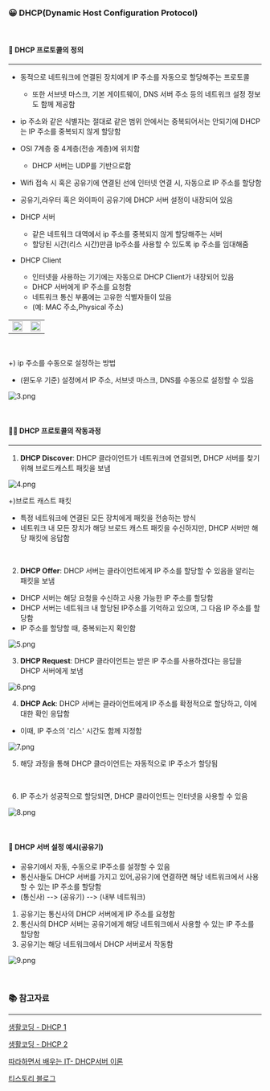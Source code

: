 ### 😀 DHCP(Dynamic Host Configuration Protocol)

<br/>

#### 💬 DHCP 프로토콜의 정의

---

- 동적으로 네트워크에 연결된 장치에게 IP 주소를 자동으로 할당해주는 프로토콜
    - 또한 서브넷 마스크, 기본 게이트웨이, DNS 서버 주소 등의 네트워크 설정 정보도 함께 제공함
- ip 주소와 같은 식별자는 절대로 같은 범위 안에서는 중복되어서는 안되기에 DHCP는 IP 주소를 중복되지 않게 할당함
- OSI 7계층 중 4계층(전송 계층)에 위치함
    - DHCP 서버는 UDP를 기반으로함
- Wifi 접속 시 혹은 공유기에 연결된 선에 인터넷 연결 시, 자동으로 IP 주소를 할당함
- 공유기,라우터 혹은 와이파이 공유기에 DHCP 서버 설정이 내장되어 있음

- DHCP 서버
    - 같은 네트워크 대역에서 ip 주소를 중복되지 않게 할당해주는 서버
    - 할당된 시간(리스 시간)만큼 Ip주소를 사용할 수 있도록 ip 주소를 임대해줌

- DHCP Client
    - 인터넷을 사용하는 기기에는 자동으로 DHCP Client가 내장되어 있음
    - DHCP 서버에게 IP 주소를 요청함
    - 네트워크 통신 부품에는 고유한 식별자들이 있음
    - (예: MAC 주소,Physical 주소)

<table>
<tr>
  <td><img src="image/DHCP/1.png" width="100%" /></td>
  <td><img src="image/DHCP/2.png" width="100%" /></td>
</tr>
</table>

<br/>

+) ip 주소를 수동으로 설정하는 방법

- (윈도우 기준) 설정에서 IP 주소, 서브넷 마스크, DNS를 수동으로 설정할 수 있음

![3.png](image%2FDHCP%2F3.png)

<br/>

#### 🏃🏻 DHCP 프로토콜의 작동과정

---

1. **DHCP Discover**: DHCP 클라이언트가 네트워크에 연결되면, DHCP 서버를 찾기 위해 브로드캐스트 패킷을 보냄

![4.png](image%2FDHCP%2F4.png)

+)브로트 캐스트 패킷
- 특정 네트워크에 연결된 모든 장치에게 패킷을 전송하는 방식
- 네트워크 내 모든 장치가 해당 브로드 캐스트 패킷을 수신하지만, DHCP 서버만 해당 패킷에 응답함
<br/>

2. **DHCP Offer**: DHCP 서버는 클라이언트에게 IP 주소를 할당할 수 있음을 알리는 패킷을 보냄

- DHCP 서버는 해당 요청을 수신하고 사용 가능한 IP 주소를 할당함
- DHCP 서버는 네트워크 내 할당된 IP주소를 기억하고 있으며, 그 다음 IP 주소를 할당함
- IP 주소를 할당할 때, 중복되는지 확인함

![5.png](image%2FDHCP%2F5.png)

3. **DHCP Request**: DHCP 클라이언트는 받은 IP 주소를 사용하겠다는 응답을 DHCP 서버에게 보냄

![6.png](image%2FDHCP%2F6.png)

4. **DHCP Ack**: DHCP 서버는 클라이언트에게 IP 주소를 확정적으로 할당하고, 이에 대한 확인 응답함

- 이때, IP 주소의 '리스' 시간도 함께 지정함

![7.png](image%2FDHCP%2F7.png)

5. 해당 과정을 통해 DHCP 클라이언트는 자동적으로 IP 주소가 할당됨

<br/>

6. IP 주소가 성공적으로 할당되면, DHCP 클라이언트는 인터넷을 사용할 수 있음

![8.png](image%2FDHCP%2F8.png)

<br/>

#### 📌 DHCP 서버 설정 예시(공유기)

- 공유기에서 자동, 수동으로 IP주소를 설정할 수 있음
- 통신사들도 DHCP 서버를 가지고 있어,공유기에 연결하면 해당 네트워크에서 사용할 수 있는 IP 주소를 할당함
- (통신사) --> (공유기) --> (내부 네트워크)

1. 공유기는 통신사의 DHCP 서버에게 IP 주소를 요청함
2. 통신사의 DHCP 서버는 공유기에게 해당 네트워크에서 사용할 수 있는 IP 주소를 할당함
3. 공유기는 해당 네트워크에서 DHCP 서버로서 작동함

![9.png](image%2FDHCP%2F9.png)

<br/>

### 📚 참고자료

---

[생활코딩 - DHCP 1](https://www.youtube.com/watch?v=fTjscWEQ7zk)

[생활코딩 - DHCP 2](https://www.youtube.com/watch?v=6NqldlvC26Y)

[따라하면서 배우는 IT- DHCP서버 이론](https://www.youtube.com/watch?v=j9_eK_bQeWU)

[티스토리 블로그](https://hojunking.tistory.com/115)
